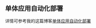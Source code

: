 ## 单体应用自动化部署

详情可参考我的这篇博客[单体应用自动化部署](https://developers-youcong.github.io/2019/04/11/%E5%8D%95%E4%BD%93%E5%BA%94%E7%94%A8%E8%87%AA%E5%8A%A8%E5%8C%96%E9%83%A8%E7%BD%B2/)